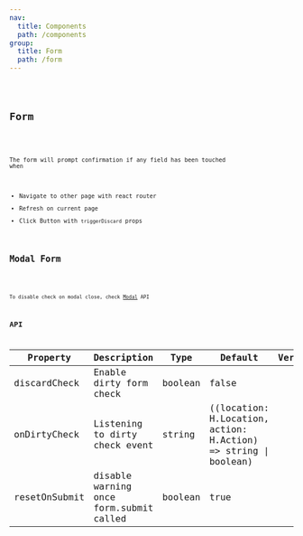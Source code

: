 ```yaml
---
nav:
  title: Components
  path: /components
group:
  title: Form
  path: /form
---
```


<code src="./test.tsx" title='Playground' desc='For Dev & Test only' />


## Form

<code src="./main.tsx" title='Dirty Check Form' desc='Form have dirty field checking prompt' />

The form will prompt confirmation if any field has been touched when

- Navigate to other page with react router
- Refresh on current page
- Click Button with `triggerDiscard` props


## Modal Form

<code src="./modal.tsx" title='Form inside Modal' desc='If there is a Form component inside Modal, auto dirty check when close Modal' />

To disable check on modal close, check [Modal](/components/modal#api) API


## API
  
| Property | Description | Type | Default | Version |
| --- | --- | --- | --- | --- |
| discardCheck | Enable dirty form check | boolean | false |  |
| onDirtyCheck | Listening to dirty check event | string | ((location: H.Location, action: H.Action) => string \| boolean) |  |
| resetOnSubmit | disable warning once form.submit called | boolean | true |  |
